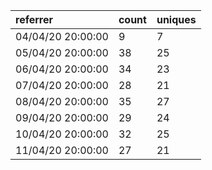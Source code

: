 | referrer          | count | uniques |
| :---------------- | :---- | :------ |
| 04/04/20 20:00:00 | 9     | 7       |
| 05/04/20 20:00:00 | 38    | 25      |
| 06/04/20 20:00:00 | 34    | 23      |
| 07/04/20 20:00:00 | 28    | 21      |
| 08/04/20 20:00:00 | 35    | 27      |
| 09/04/20 20:00:00 | 29    | 24      |
| 10/04/20 20:00:00 | 32    | 25      |
| 11/04/20 20:00:00 | 27    | 21      |